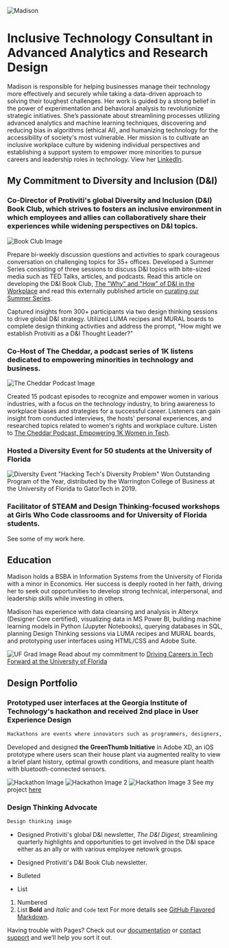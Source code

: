 ![Madison](https://media-exp1.licdn.com/dms/image/C4D03AQH_8L0xbIV7JA/profile-displayphoto-shrink_400_400/0?e=1603324800&v=beta&t=vnxrgk6Z29lIsh2x8NHfng1CaKgwHodH4mg8j22wWAw)

# Inclusive Technology Consultant in Advanced Analytics and Research Design

Madison is responsible for helping businesses manage their technology more effectively and securely while taking a data-driven approach to solving their toughest challenges. Her work is guided by a strong belief in the power of experimentation and behavioral analysis to revolutionize strategic initiatives. She’s passionate about streamlining processes utilizing advanced analytics and machine learning techniques, discovering and reducing bias in algorithms (ethical AI), and humanizing technology for the accessibility of society's most vulnerable. Her mission is to cultivate an inclusive workplace culture by widening individual perspectives and establishing a support system to empower more minorities to pursue careers and leadership roles in technology. View her [LinkedIn](https://linked.com/in/bymadisonross).

## My Commitment to Diversity and Inclusion (D&I)

### Co-Director of Protiviti's global Diversity and Inclusion (D&I) Book Club, which strives to fosters an inclusive environment in which employees and allies can collaboratively share their experiences while widening perspectives on D&I topics.

![Book Club Image](https://i1.wp.com/protiviticareer.com/wp-content/uploads/2020/08/1.jpg?resize=1536%2C698&ssl=1)

Prepare bi-weekly discussion questions and activities to spark courageous conversation on challenging topics for 35+ offices. Developed a Summer Series consisting of three sessions to discuss D&I topics with bite-sized media such as TED Talks, articles, and podcasts. Read this article on developing the D&I Book Club, [The "Why" and "How" of D&I in the Workplace](https://www.linkedin.com/in/bymadisonross/detail/treasury/position:1633983392/?entityUrn=urn%3Ali%3Afsd_profileTreasuryMedia%3A(ACoAABqLla8BXQ07EdfM8wpnh_gfOq34txTRN_A%2C1592499924692)&section=position%3A1633983392&treasuryCount=2) and read this externally published article on [curating our Summer Series](https://protiviticareer.com/2020/08/18/protiviti-diversity-inclusion-book-club-promotes-important-conversation/).

Captured insights from 300+ participants via two design thinking sessions to drive global D&I strategy. Utilized LUMA recipes and MURAL boards to complete design thinking activities and address the prompt, "How might we establish Protiviti as a D&I Thought Leader?"

### Co-Host of The Cheddar, a podcast series of 1K listens dedicated to empowering minorities in technology and business.

![The Cheddar Podcast Image](https://s3-us-west-2.amazonaws.com/anchor-generated-image-bank/production/podcast_uploaded400/297428/297428-1522355647290-6199a63be63ac.jpg)

Created 15 podcast episodes to recognize and empower women in various industries, with a focus on the technology industry, to bring awareness to workplace biases and strategies for a successful career. Listeners can gain insight from conducted interviews, the hosts' personal experiences, and researched topics related to women's rights and workplace culture. Listen to [The Cheddar Podcast, Empowering 1K Women in Tech](https://anchor.fm/the-cheddar).

### Hosted a Diversity Event for 50 students at the University of Florida

![Diversity Event](https://media-exp1.licdn.com/dms/image/C562DAQGM_8Rqj07SKg/profile-treasury-image-shrink_480_480/0?e=1598018400&v=beta&t=IV3A48c12iE4SAvZ3ndvnb6MeHRUO4r7U29MXIbPfak)
"Hacking Tech's Diversity Problem" Won Outstanding Program of the Year, distributed by the Warrington College of Business at the University of Florida to GatorTech in 2019.

### Facilitator of STEAM and Design Thinking-focused workshops at Girls Who Code classrooms and for University of Florida students.

See some of my work here.

## Education

Madison holds a BSBA in Information Systems from the University of Florida with a minor in Economics. Her success is deeply rooted in her faith, driving her to seek out opportunities to develop strong technical, interpersonal, and leadership skills while investing in others.

Madison has experience with data cleansing and analysis in Alteryx (Designer Core certified), visualizing data in MS Power BI, building machine learning models in Python (Jupyter Notebooks), querying databases in SQL, planning Design Thinking sessions via LUMA recipes and MURAL boards, and prototyping user interfaces using HTML/CSS and Adobe Suite.

![UF Grad Image](https://media-exp1.licdn.com/dms/image/C4E12AQESHWqfge97bA/article-cover_image-shrink_720_1280/0?e=1603324800&v=beta&t=iGGwku_iiiyxASWOm0kbn-7bJYTL3xQ1xRXZ3jNiaUA)
Read about my commitment to [Driving Careers in Tech Forward at the University of Florida](https://www.linkedin.com/pulse/my-legacy-university-florida-madison-c-ross/) 

## Design Portfolio

### Prototyped user interfaces at the Georgia Institute of Technology's hackathon and received 2nd place in User Experience Design

```markdown
Hackathons are events where innovators such as programmers, designers, and project managers collaborate to prototype new ideas, applications, and unique solutions from scratch; demoing their work to a team of judges.
```

Developed and designed **the GreenThumb Initiative** in Adobe XD, an iOS prototype where users scan their house plant via augmented reality to view a brief plant history, optimal growth conditions, and measure plant health with bluetooth-connected sensors.

![Hackathon Image](https://challengepost-s3-challengepost.netdna-ssl.com/photos/production/software_photos/000/699/017/datas/gallery.jpg) ![Hackathon Image 2](https://challengepost-s3-challengepost.netdna-ssl.com/photos/production/software_photos/000/698/998/datas/gallery.jpg) ![Hackathon Image 3](https://challengepost-s3-challengepost.netdna-ssl.com/photos/production/software_photos/000/698/997/datas/gallery.jpg)
See my project [here](https://devpost.com/software/green-thumb-initiative-h0aeo4)

### Design Thinking Advocate

```markdown
Design thinking image
```

- Designed Protiviti's global D&I newsletter, _The D&I Digest_, streamlining quarterly highlights and opportunities to get involved in the D&I space either as an ally or with various employee netowrk groups.
- Designed Protiviti's D&I Book Club newsletter.


- Bulleted
- List
1. Numbered
2. List
**Bold** and _Italic_ and `Code` text
For more details see [GitHub Flavored Markdown](https://guides.github.com/features/mastering-markdown/).

Having trouble with Pages? Check out our [documentation](https://docs.github.com/categories/github-pages-basics/) or [contact support](https://github.com/contact) and we’ll help you sort it out.
